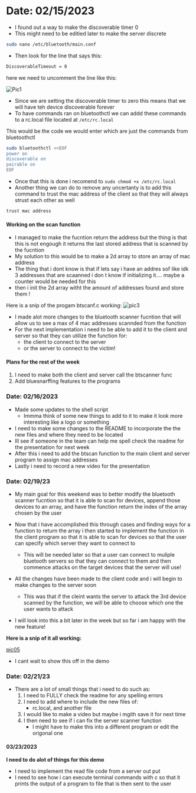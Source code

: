 # Date: 02/15/2023

- I found out a way to make the discoverable timer 0 
- This might need to be editied later to make the server discrete
```bash 
sudo nano /etc/bluetooth/main.conf
```
- Then look for the line that says this: 
```bash
DiscoverableTimeout = 0
```
here we need to uncomment the line like this: 

![Pic1](/home/kali/gitt/EvilSmurf2/DBD_Code/Raspberry_Project/pics/pic01.png)

- Since we are setting the discoverable timer to zero this means that we will
have teh device discoverable forever
- To have commands ran on bluetoothctl we can addd these commands to a rc.local file
located at `/etc/rc.local`

This would be the code we would enter which are just the commands from 
bluetoothctl
```bash 
sudo bluetoothctl <<EOF
power on
discoverable on
pairable on
EOF
```
- Once that this is done i recomend to `sudo chmod +x /etc/rc.local`
- Another thing we can do to remove any uncertanty is to add this command to 
trust the mac address of the client so that they will always strust each other as well
```bash 
trust mac address 
```
#### Working on the scan function
- I managed to make the fucntion return the address but the thing is that this 
is not engough it returns the last stored address that is scanned by the fucntion 
- My solution to this would be to make a 2d array to store an array of mac address 
- The thing that i dont know is that if lets say i have an addres sof like idk
3 addresses that are scaanned i don t know if initializing it.... 
maybe a counter would be needed for this 
- then i init the 2d array witht the amount of addresses found and store them !

Here is a snip of the progam btscanf.c working:
![pic3](/home/kali/gitt/EvilSmurf2/DBD_Code/Raspberry_Project/pics/pic03.png)

- I made alot more changes to the bluetooth scanner fucntion that will 
allow us to see a max of 4 mac addresses scannded from the function
- For the next implementation i need to be able to add it to the client 
and server so that they can utilize the function for: 
    - the client to connect to the server 
    - or the server to connect to the victim! 
#### Plans for the rest of the week

1. I need to make both the client and server call the btscanner func 
2. Add bluesnarffing features to the programs

### Date: 02/16/2023

- Made some updates to the shell script
    - Immma think of some new things to add to it to make it 
    look more interesting like a logo or something
- I need to make some changes to the README to incorporate the the new files 
and where they need to be located
- Ill see if someone in the team can help me spell check the readme for the 
presentation for next week 
- After this i need to add the btscan function to the main client and
server program to assign mac addresses
- Lastly i need to record a new video for the presentation

### Date: 02/19/23 

- My main goal for this weekend was to better modify the bluetooth scanner fucntion 
so that it is able to scan for devices, append those devices to an array, and have the function return 
the index of the array chosen by the user

- Now that i have accomplished this through cases and finding ways for a function to return the array
i then started to implement the function in the client program so that it is able to scan for devices so 
that the user can specify which server they want to connect to
    - This will be needed later so that a user can connect to muliple bluetooth servers so that they can 
    connect to them and then commence attacks on the target devices that the server will use! 

- All the changes have been made to the client code and i will begin to make changes to the server soon 
    - This was that if the cleint wants the server to attack the 3rd device scanned by the function, 
    we will be able to choose which one the user wants to attack 
- I will look into this a bit later in the week but so far i am happy with the new feature! 

**Here is a snip of it all working:**

[pic05](https://github.com/joshuar49/EvilSmurf2/blob/main/DBD_Code/Raspberry_Project/pics/pic04.png)

- I cant wait to show this off in the demo

### Date: 02/21/23 

- There are a lot of small things that i need to do such as: 
    1. I need to FULLY check the readme for any spelling errors
    2. I need to add where to include the new files of:
        - rc.local, and another file 
    3. I would like to make a video but maybe i mgith save it for next time 
    4. I then need to see if i can fix the server scanner function 
        - I might have to make this into a different program or edit the origonal one  


#### 03/23/2023

**I need to do alot of things for this demo**

- I need to implement the read file code from a server out put 
- I need to see how i can execute terminal commands with c so that it prints the output of a 
program to file that is then sent to the user 










































